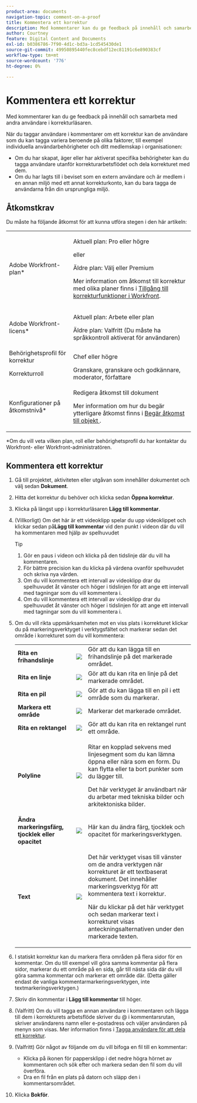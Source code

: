 ```yaml
---
product-area: documents
navigation-topic: comment-on-a-proof
title: Kommentera ett korrektur
description: Med kommentarer kan du ge feedback på innehåll och samarbeta med andra användare i korrekturläsaren.
author: Courtney
feature: Digital Content and Documents
exl-id: b0386786-7f90-4d1c-bd3a-1cd545430de1
source-git-commit: 49950895440fec8cebdf12ec81191c6e890383cf
workflow-type: tm+mt
source-wordcount: '776'
ht-degree: 0%

---
```


# Kommentera ett korrektur

Med kommentarer kan du ge feedback på innehåll och samarbeta med andra användare i korrekturläsaren.

När du taggar användare i kommentarer om ett korrektur kan de användare som du kan tagga variera beroende på olika faktorer, till exempel individuella användarbehörigheter och ditt medlemskap i organisationen:

* Om du har skapat, äger eller har aktiverat specifika behörigheter kan du tagga användare utanför korrekturarbetsflödet och dela korrekturet med dem.
* Om du har lagts till i beviset som en extern användare och är medlem i en annan miljö med ett annat korrekturkonto, kan du bara tagga de användarna från din ursprungliga miljö. <!--For more information, see [Proofing collaboration limitations with people outside of your organization](../../../../review-and-approve-work/proofing/tips-tricks-and-troubleshooting/collaboration-with-members-outside-of-your-organization.md)-->

## Åtkomstkrav

Du måste ha följande åtkomst för att kunna utföra stegen i den här artikeln:

<table style="table-layout:auto"> 
 <col> 
 <col> 
 <tbody> 
  <tr> 
   <td role="rowheader">Adobe Workfront-plan*</td> 
   <td> <p>Aktuell plan: Pro eller högre</p> <p>eller</p> <p>Äldre plan: Välj eller Premium</p> <p>Mer information om åtkomst till korrektur med olika planer finns i <a href="/help/quicksilver/administration-and-setup/manage-workfront/configure-proofing/access-to-proofing-functionality.md" class="MCXref xref">Tillgång till korrekturfunktioner i Workfront</a>.</p> </td> 
  </tr> 
  <tr> 
   <td role="rowheader">Adobe Workfront-licens*</td> 
   <td> <p>Aktuell plan: Arbete eller plan</p> <p>Äldre plan: Valfritt (Du måste ha språkkontroll aktiverat för användaren)</p> </td> 
  </tr> 
  <tr> 
   <td role="rowheader">Behörighetsprofil för korrektur </td> 
   <td>Chef eller högre</td> 
  </tr> 
  <tr> 
   <td role="rowheader">Korrekturroll</td> 
   <td>Granskare, granskare och godkännare, moderator, författare</td> 
  </tr> 
  <tr> 
   <td role="rowheader">Konfigurationer på åtkomstnivå*</td> 
   <td> <p>Redigera åtkomst till dokument</p> <p>Mer information om hur du begär ytterligare åtkomst finns i <a href="../../../../workfront-basics/grant-and-request-access-to-objects/request-access.md" class="MCXref xref">Begär åtkomst till objekt </a>.</p> </td> 
  </tr> 
 </tbody> 
</table>

&#42;Om du vill veta vilken plan, roll eller behörighetsprofil du har kontaktar du Workfront- eller Workfront-administratören.

## Kommentera ett korrektur

1. Gå till projektet, aktiviteten eller utgåvan som innehåller dokumentet och välj sedan **Dokument**.
1. Hitta det korrektur du behöver och klicka sedan **Öppna korrektur**.

1. Klicka på längst upp i korrekturläsaren **Lägg till kommentar**.
1. (Villkorligt) Om det här är ett videoklipp spelar du upp videoklippet och klickar sedan på&#x200B;**Lägg till kommentar** vid den punkt i videon där du vill ha kommentaren med hjälp av spelhuvudet

   >[!TIP]
   >
   >1. Gör en paus i videon och klicka på den tidslinje där du vill ha kommentaren.
   >1. För bättre precision kan du klicka på värdena ovanför spelhuvudet och skriva nya värden.
   >1. Om du vill kommentera ett intervall av videoklipp drar du spelhuvudet åt vänster och höger i tidslinjen för att ange ett intervall med tagningar som du vill kommentera i.
   >1. Om du vill kommentera ett intervall av videoklipp drar du spelhuvudet åt vänster och höger i tidslinjen för att ange ett intervall med tagningar som du vill kommentera i.


1. Om du vill rikta uppmärksamheten mot en viss plats i korrekturet klickar du på markeringsverktyget i verktygsfältet och markerar sedan det område i korrekturet som du vill kommentera:

   <table style="table-layout:auto"> 
    <col> 
    <col> 
    <col> 
    <tbody> 
     <tr> 
      <td role="rowheader"><strong>Rita en frihandslinje</strong> </td> 
      <td> <img src="assets/freehand-line.png"> </td> 
      <td>Gör att du kan lägga till en frihandslinje på det markerade området.</td> 
     </tr> 
     <tr> 
      <td role="rowheader"><strong>Rita en linje</strong> </td> 
      <td> <img src="assets/line.png"> </td> 
      <td>Gör att du kan rita en linje på det markerade området.</td> 
     </tr> 
     <tr> 
      <td role="rowheader"><strong>Rita en pil</strong> </td> 
      <td> <img src="assets/arrow.png"> </td> 
      <td>Gör att du kan lägga till en pil i ett område som du markerar.</td> 
     </tr> 
     <tr> 
      <td role="rowheader"><strong>Markera ett område</strong> </td> 
      <td> <img src="assets/highlight.png"> </td> 
      <td>Markerar det markerade området.</td> 
     </tr> 
     <tr> 
      <td role="rowheader"><strong>Rita en rektangel</strong> </td> 
      <td> <img src="assets/rectangle.png"> </td> 
      <td>Gör att du kan rita en rektangel runt ett område.</td> 
     </tr> 
     <tr> 
      <td role="rowheader"><strong>Polyline</strong> </td> 
      <td> <img src="assets/polyline.png"> </td> 
      <td> <p>Ritar en kopplad sekvens med linjesegment som du kan lämna öppna eller nära som en form. Du kan flytta eller ta bort punkter som du lägger till. </p> <p>Det här verktyget är användbart när du arbetar med tekniska bilder och arkitektoniska bilder.</p> </td> 
     </tr> 
     <tr> 
      <td role="rowheader"><strong>Ändra markeringsfärg, tjocklek eller opacitet</strong> </td> 
      <td> <img src="assets/change-color.png"> </td> 
      <td>Här kan du ändra färg, tjocklek och opacitet för markeringsverktygen.</td> 
     </tr> 
     <tr> 
      <td role="rowheader"><strong>Text</strong> </td> 
      <td> <img src="assets/copy-of-text.png"> </td> 
      <td> <p>Det här verktyget visas till vänster om de andra verktygen när korrekturet är ett textbaserat dokument. Det innehåller markeringsverktyg för att kommentera text i korrektur. <br></p> <p>När du klickar på det här verktyget och sedan markerar text i korrekturet visas anteckningsalternativen under den markerade texten.<br></p> </td> 
     </tr> 
    </tbody> 
   </table>

1. I statiskt korrektur kan du markera flera områden på flera sidor för en kommentar. Om du till exempel vill göra samma kommentar på flera sidor, markerar du ett område på en sida, går till nästa sida där du vill göra samma kommentar och markerar ett område där. (Detta gäller endast de vanliga kommentarmarkeringsverktygen, inte textmarkeringsverktygen.)
1. Skriv din kommentar i **Lägg till kommentar** till höger.
1. (Valfritt) Om du vill tagga en annan användare i kommentaren och lägga till dem i korrekturets arbetsflöde skriver du @ i kommentarsrutan, skriver användarens namn eller e-postadress och väljer användaren på menyn som visas. Mer information finns i [Tagga användare för att dela ett korrektur](../../../../review-and-approve-work/proofing/reviewing-proofs-within-workfront/comment-on-a-proof/tag-users-to-share-proof.md).
1. (Valfritt) Gör något av följande om du vill bifoga en fil till en kommentar:

   * Klicka på ikonen för pappersklipp i det nedre högra hörnet av kommentaren och sök efter och markera sedan den fil som du vill överföra.
   * Dra en fil från en plats på datorn och släpp den i kommentarsområdet.

1. Klicka **Bokför**.
